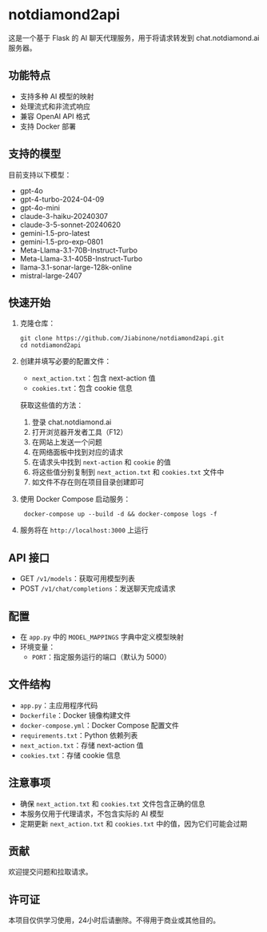 # notdiamond2api

这是一个基于 Flask 的 AI 聊天代理服务，用于将请求转发到 chat.notdiamond.ai 服务器。

## 功能特点

- 支持多种 AI 模型的映射
- 处理流式和非流式响应
- 兼容 OpenAI API 格式
- 支持 Docker 部署

## 支持的模型

目前支持以下模型：

- gpt-4o
- gpt-4-turbo-2024-04-09
- gpt-4o-mini
- claude-3-haiku-20240307
- claude-3-5-sonnet-20240620
- gemini-1.5-pro-latest
- gemini-1.5-pro-exp-0801
- Meta-Llama-3.1-70B-Instruct-Turbo
- Meta-Llama-3.1-405B-Instruct-Turbo
- llama-3.1-sonar-large-128k-online
- mistral-large-2407

## 快速开始

1. 克隆仓库：

   ```
   git clone https://github.com/Jiabinone/notdiamond2api.git
   cd notdiamond2api
   ```

2. 创建并填写必要的配置文件：

   - `next_action.txt`：包含 next-action 值
   - `cookies.txt`：包含 cookie 信息

   获取这些值的方法：
   1. 登录 chat.notdiamond.ai
   2. 打开浏览器开发者工具（F12）
   3. 在网站上发送一个问题
   4. 在网络面板中找到对应的请求
   5. 在请求头中找到 `next-action` 和 `cookie` 的值
   6. 将这些值分别复制到 `next_action.txt` 和 `cookies.txt` 文件中
   7. 如文件不存在则在项目目录创建即可

3. 使用 Docker Compose 启动服务：

   ```
    docker-compose up --build -d && docker-compose logs -f
   ```

4. 服务将在 `http://localhost:3000` 上运行

## API 接口

- GET `/v1/models`：获取可用模型列表
- POST `/v1/chat/completions`：发送聊天完成请求

## 配置

- 在 `app.py` 中的 `MODEL_MAPPINGS` 字典中定义模型映射
- 环境变量：
  - `PORT`：指定服务运行的端口（默认为 5000）

## 文件结构

- `app.py`：主应用程序代码
- `Dockerfile`：Docker 镜像构建文件
- `docker-compose.yml`：Docker Compose 配置文件
- `requirements.txt`：Python 依赖列表
- `next_action.txt`：存储 next-action 值
- `cookies.txt`：存储 cookie 信息

## 注意事项

- 确保 `next_action.txt` 和 `cookies.txt` 文件包含正确的信息
- 本服务仅用于代理请求，不包含实际的 AI 模型
- 定期更新 `next_action.txt` 和 `cookies.txt` 中的值，因为它们可能会过期

## 贡献

欢迎提交问题和拉取请求。

## 许可证

本项目仅供学习使用，24小时后请删除。不得用于商业或其他目的。